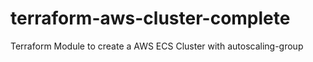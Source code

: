 # terraform-aws-cluster-complete
Terraform Module to create a AWS ECS Cluster with autoscaling-group
